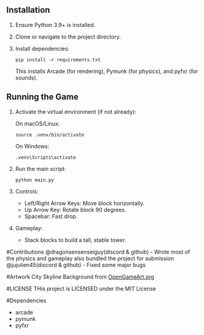 ## Installation

1. Ensure Python 3.9+ is installed.
2. Clone or navigate to the project directory.
3. Install dependencies:

   ```
   pip install -r requirements.txt
   ```

   This installs Arcade (for rendering), Pymunk (for physics), and pyfxr (for sounds).

## Running the Game

1. Activate the virtual environment (if not already):

   On macOS/Linux:

   ```
   source .venv/bin/activate
   ```

   On Windows:

   ```
   .venv\Scripts\activate
   ```

2. Run the main script:

   ```
   python main.py
   ```

3. Controls:
   - Left/Right Arrow Keys: Move block horizontally.
   - Up Arrow Key: Rotate block 90 degrees.
   - Spacebar: Fast drop.

4. Gameplay:
   - Stack blocks to build a tall, stable tower.

#Contributions
@dragonsensenseiguy(discord & github) - Wrote most of the physics and gameplay also bundled the project for submission
@jujulien45(discord & github) - Fixed some major bugs

#Artwork
City Skyline Background from [OpenGameArt.org](https://opengameart.org/content/simple-seamless-city-pixel-art-background)

#LICENSE
THis project is LICENSED under the MIT License

#Dependencies
- arcade
- pymunk
- pyfxr
